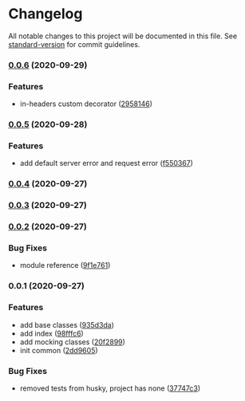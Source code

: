 # Changelog

All notable changes to this project will be documented in this file. See [standard-version](https://github.com/conventional-changelog/standard-version) for commit guidelines.

### [0.0.6](https://github.com/nsourcery/common/compare/v0.0.5...v0.0.6) (2020-09-29)


### Features

* in-headers custom decorator ([2958146](https://github.com/nsourcery/common/commit/295814671c1525820ce32d363d6f21f1726f798f))

### [0.0.5](https://github.com/nsourcery/common/compare/v0.0.4...v0.0.5) (2020-09-28)


### Features

* add default server error and request error ([f550367](https://github.com/nsourcery/common/commit/f5503673c79fb365055c268936bf575ddea78df4))

### [0.0.4](https://github.com/nsourcery/common/compare/v0.0.3...v0.0.4) (2020-09-27)

### [0.0.3](https://github.com/nsourcery/common/compare/v0.0.2...v0.0.3) (2020-09-27)

### [0.0.2](https://github.com/nsourcery/common/compare/v0.0.1...v0.0.2) (2020-09-27)


### Bug Fixes

* module reference ([9f1e761](https://github.com/nsourcery/common/commit/9f1e76119efc3fca1fa1d47e929fb76131d34385))

### 0.0.1 (2020-09-27)


### Features

* add base classes ([935d3da](https://github.com/nsourcery/common/commit/935d3da57170caf0c215fb626678e86d56fab7c6))
* add index ([98fffc6](https://github.com/nsourcery/common/commit/98fffc6eaf7d77d63ca73e1fad714bb130f6e631))
* add mocking classes ([20f2899](https://github.com/nsourcery/common/commit/20f2899081422a71734eca712ce28311a9ed68fb))
* init common ([2dd9605](https://github.com/nsourcery/common/commit/2dd9605d3e83c6bd9cdffa78c12804b9e6da07a9))


### Bug Fixes

* removed tests from husky, project has none ([37747c3](https://github.com/nsourcery/common/commit/37747c38633f6c265e458b3bdef7bf0ee2866d29))
